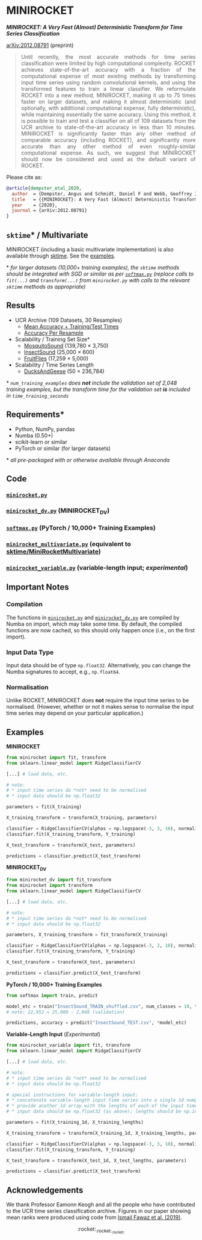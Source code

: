 # MINIROCKET

***MINIROCKET: A Very Fast (Almost) Deterministic Transform for Time Series Classification***

[arXiv:2012.08791](https://arxiv.org/abs/2012.08791) (preprint)

> <div align="justify">Until recently, the most accurate methods for time series classification were limited by high computational complexity.  ROCKET achieves state-of-the-art accuracy with a fraction of the computational expense of most existing methods by transforming input time series using random convolutional kernels, and using the transformed features to train a linear classifier.  We reformulate ROCKET into a new method, MINIROCKET, making it up to 75 times faster on larger datasets, and making it almost deterministic (and optionally, with additional computational expense, fully deterministic), while maintaining essentially the same accuracy.  Using this method, it is possible to train and test a classifier on all of 109 datasets from the UCR archive to state-of-the-art accuracy in less than 10 minutes.  MINIROCKET is significantly faster than any other method of comparable accuracy (including ROCKET), and significantly more accurate than any other method of even roughly-similar computational expense.  As such, we suggest that MINIROCKET should now be considered and used as the default variant of ROCKET.</div>

Please cite as:

```bibtex
@article{dempster_etal_2020,
  author  = {Dempster, Angus and Schmidt, Daniel F and Webb, Geoffrey I},
  title   = {{MINIROCKET}: A Very Fast (Almost) Deterministic Transform for Time Series Classification},
  year    = {2020},
  journal = {arXiv:2012.08791}
}
```

## `sktime`\* / Multivariate

MINIROCKET (including a basic multivariate implementation) is also available through [sktime](https://github.com/alan-turing-institute/sktime).  See the [examples](https://github.com/alan-turing-institute/sktime/blob/master/examples/minirocket.ipynb).

\* *for larger datasets (10,000+ training examples), the `sktime` methods should be integrated with SGD or similar as per [`softmax.py`](./code/softmax.py) (replace calls to `fit(...)` and `transform(...)` from `minirocket.py` with calls to the relevant `sktime` methods as appropriate)*

## Results

* UCR Archive (109 Datasets, 30 Resamples)
  * [Mean Accuracy + Training/Test Times](./results/results_ucr109_mean.csv)
  * [Accuracy Per Resample](./results/accuracy_ucr109_resamples.csv)
* Scalability / Training Set Size\*
  * [MosquitoSound](./results/time_training_MosquitoSound.csv) (139,780 &times; 3,750)
  * [InsectSound](./results/time_training_InsectSound.csv) (25,000 &times; 600)
  * [FruitFlies](./results/time_training_FruitFlies.csv) (17,259 &times; 5,000)
* Scalability / Time Series Length
  * [DucksAndGeese](./results/time_training_DucksAndGeese.csv) (50 &times; 236,784)

\* *`num_training_examples` does* ***not*** *include the validation set of 2,048 training examples, but the transform time for the validation set* ***is*** *included in `time_training_seconds`*

## Requirements\*

* Python, NumPy, pandas
* Numba (0.50+)
* scikit-learn or similar
* PyTorch or similar (for larger datasets)

\* *all pre-packaged with or otherwise available through Anaconda*

## Code

### [`minirocket.py`](./code/minirocket.py)
### [`minirocket_dv.py`](./code/minirocket_dv.py) (MINIROCKET<sub>DV</sub>)
### [`softmax.py`](./code/softmax.py) (PyTorch / 10,000+ Training Examples)
### [`minirocket_multivariate.py`](./code/minirocket_multivariate.py) (equivalent to [sktime/MiniRocketMultivariate](https://github.com/alan-turing-institute/sktime/blob/master/sktime/transformations/panel/rocket/_minirocket_multivariate.py))
### [`minirocket_variable.py`](./code/minirocket_multivariate.py) (variable-length input; *experimental*)

## Important Notes

### Compilation

The functions in [`minirocket.py`](./code/minirocket.py) and [`minirocket_dv.py`](./code/minirocket_dv.py) are compiled by Numba on import, which may take some time.  By default, the compiled functions are now cached, so this should only happen once (i.e., on the first import).

### Input Data Type

Input data should be of type `np.float32`.  Alternatively, you can change the Numba signatures to accept, e.g., `np.float64`.

### Normalisation

Unlike ROCKET, MINIROCKET does **not** require the input time series to be normalised.  (However, whether or not it makes sense to normalise the input time series may depend on your particular application.)

## Examples

**MINIROCKET**

```python
from minirocket import fit, transform
from sklearn.linear_model import RidgeClassifierCV

[...] # load data, etc.

# note:
# * input time series do *not* need to be normalised
# * input data should be np.float32

parameters = fit(X_training)

X_training_transform = transform(X_training, parameters)

classifier = RidgeClassifierCV(alphas = np.logspace(-3, 3, 10), normalize = True)
classifier.fit(X_training_transform, Y_training)

X_test_transform = transform(X_test, parameters)

predictions = classifier.predict(X_test_transform)
```

**MINIROCKET<sub>DV</sub>**

```python
from minirocket_dv import fit_transform
from minirocket import transform
from sklearn.linear_model import RidgeClassifierCV

[...] # load data, etc.

# note:
# * input time series do *not* need to be normalised
# * input data should be np.float32

parameters, X_training_transform = fit_transform(X_training)

classifier = RidgeClassifierCV(alphas = np.logspace(-3, 3, 10), normalize = True)
classifier.fit(X_training_transform, Y_training)

X_test_transform = transform(X_test, parameters)

predictions = classifier.predict(X_test_transform)
```

**PyTorch / 10,000+ Training Examples**

```python
from softmax import train, predict

model_etc = train("InsectSound_TRAIN_shuffled.csv", num_classes = 10, training_size = 22952)
# note: 22,952 = 25,000 - 2,048 (validation)

predictions, accuracy = predict("InsectSound_TEST.csv", *model_etc)
```

**Variable-Length Input** (*Experimental*)

```python
from minirocket_variable import fit, transform
from sklearn.linear_model import RidgeClassifierCV

[...] # load data, etc.

# note:
# * input time series do *not* need to be normalised
# * input data should be np.float32

# special instructions for variable-length input:
# * concatenate variable-length input time series into a single 1d numpy array
# * provide another 1d array with the lengths of each of the input time series
# * input data should be np.float32 (as above); lengths should be np.int32

parameters = fit(X_training_1d, X_training_lengths)

X_training_transform = transform(X_training_1d, X_training_lengths, parameters)

classifier = RidgeClassifierCV(alphas = np.logspace(-3, 3, 10), normalize = True)
classifier.fit(X_training_transform, Y_training)

X_test_transform = transform(X_test_1d, X_test_lengths, parameters)

predictions = classifier.predict(X_test_transform)
```

## Acknowledgements

We thank Professor Eamonn Keogh and all the people who have contributed to the UCR time series classification archive.  Figures in our paper showing mean ranks were produced using code from [Ismail Fawaz et al. (2019)](https://github.com/hfawaz/cd-diagram).

<div align="center">:rocket:<sub>:rocket:</sub><sub><sub>:rocket:</sub></sub></div>
